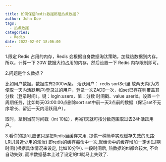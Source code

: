 ```yaml
---

title: 如何保证Redis数据都是热点数据？
author: John Doe
tags:
  - 热点数据
categories:
  - Redis
date: 2022-02-07 18:06:00
---
```

1.限定 Redis 占用的内存，Redis 会根据自身数据淘汰策略，加载热数据到内存。
所以，计算一下 20W 数据大约占用的内存，然后设置一下 Redis 内存限制即可。

 

2.问题是什么数据？

比如用户数据。数据库有2000w条。
活跃用户：
redis sortSet里 放两天内(为方便取一天内活跃用户)登录过的用户，登录一次ZADD一次，如set已存在则覆盖其分数（登录时间）。键：login:users，值：分数 时间戳、value userid。设置一个周期任务，比如每天03:00:00点删除sort set中前一天3点前的数据（保证set不无序增长、留近一天内活跃用户）。

取时，拿到当前时间戳（int 10位），再减1天就可按分数范围取过去24h活跃用户。

 

3.看你的提问,应该只是把Redis当缓存来用.
提供一种简单实现缓存失效的思路: LRU(最近少用的淘汰)
即redis的缓存每命中一次,就给命中的缓存增加一定ttl(过期时间)(根据具体情况来设定, 比如10分钟).
一段时间后, 热数据的ttl都会较大, 不会自动失效, 而冷数据基本上过了设定的ttl就马上失效了.